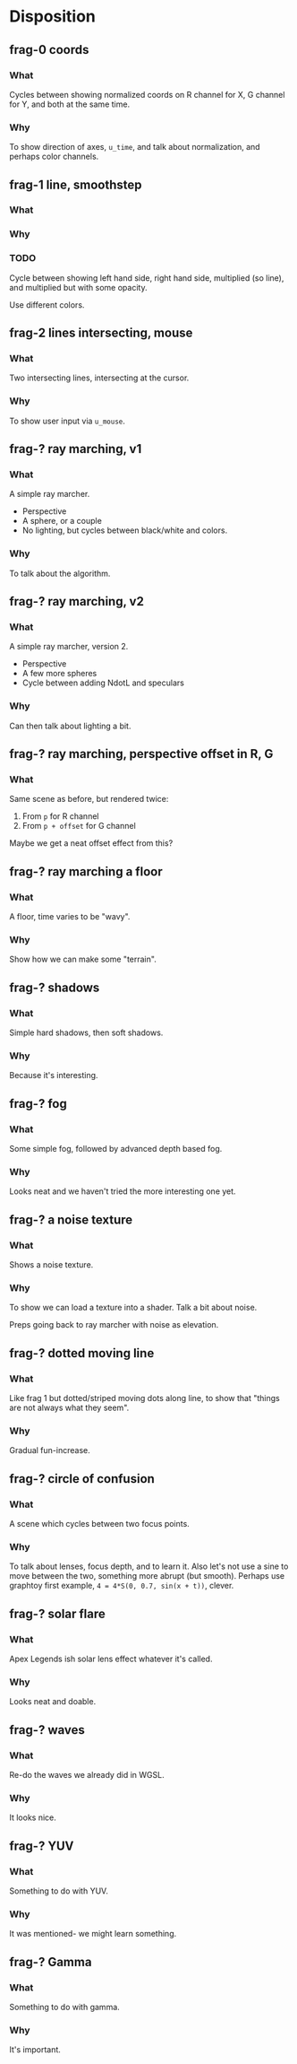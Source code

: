 # Disposition

## frag-0 coords

### What

Cycles between showing normalized coords on R channel for X,
G channel for Y, and both at the same time.

### Why

To show direction of axes, `u_time`, and talk about normalization,
and perhaps color channels.

## frag-1 line, smoothstep

### What

### Why

### TODO

Cycle between showing left hand side, right hand side,
multiplied (so line), and multiplied but with some opacity.

Use different colors.

## frag-2 lines intersecting, mouse
 
### What

Two intersecting lines, intersecting at the cursor.

### Why

To show user input via `u_mouse`.


## frag-? ray marching, v1

### What

A simple ray marcher.

* Perspective
* A sphere, or a couple
* No lighting, but cycles between black/white and colors.

### Why

To talk about the algorithm.

## frag-? ray marching, v2

### What

A simple ray marcher, version 2.

* Perspective
* A few more spheres
* Cycle between adding NdotL and speculars

### Why

Can then talk about lighting a bit.

## frag-? ray marching, perspective offset in R, G

### What

Same scene as before, but rendered twice:

1. From `p` for R channel
2. From `p + offset` for G channel

Maybe we get a neat offset effect from this?

## frag-? ray marching a floor

### What

A floor, time varies to be "wavy".

### Why

Show how we can make some "terrain".

## frag-? shadows

### What

Simple hard shadows, then soft shadows.

### Why

Because it's interesting.

## frag-? fog

### What

Some simple fog, followed by advanced depth based fog.

### Why

Looks neat and we haven't tried the more interesting one yet.

## frag-? a noise texture

### What

Shows a noise texture.

### Why

To show we can load a texture into a shader.
Talk a bit about noise.

Preps going back to ray marcher with noise as elevation.

## frag-? dotted moving line

### What

Like frag 1 but dotted/striped moving dots along line, to show
that "things are not always what they seem".

### Why

Gradual fun-increase.

## frag-? circle of confusion

### What

A scene which cycles between two focus points.

### Why

To talk about lenses, focus depth, and to learn it.
Also let's not use a sine to move between the two, something more abrupt (but smooth).
Perhaps use graphtoy first example, `4 = 4*S(0, 0.7, sin(x + t))`, clever.

## frag-? solar flare

### What

Apex Legends ish solar lens effect whatever it's called.

### Why

Looks neat and doable.

## frag-? waves

### What

Re-do the waves we already did in WGSL.

### Why

It looks nice.

## frag-? YUV

### What

Something to do with YUV.

### Why

It was mentioned- we might learn something.

## frag-? Gamma

### What

Something to do with gamma.

### Why

It's important.